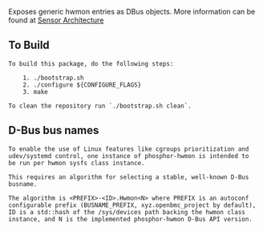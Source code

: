 Exposes generic hwmon entries as DBus objects.
More information can be found at [Sensor Architecture](https://github.com/openbmc/docs/blob/master/sensor-architecture.md)

## To Build
```
To build this package, do the following steps:

    1. ./bootstrap.sh
    2. ./configure ${CONFIGURE_FLAGS}
    3. make

To clean the repository run `./bootstrap.sh clean`.
```

## D-Bus bus names

```
To enable the use of Linux features like cgroups prioritization and
udev/systemd control, one instance of phosphor-hwmon is intended to
be run per hwmon sysfs class instance.

This requires an algorithm for selecting a stable, well-known D-Bus busname.

The algorithm is <PREFIX>-<ID>.Hwmon<N> where PREFIX is an autoconf
configurable prefix (BUSNAME_PREFIX, xyz.openbmc_project by default),
ID is a std::hash of the /sys/devices path backing the hwmon class
instance, and N is the implemented phosphor-hwmon D-Bus API version.
```
